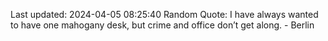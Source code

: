 Last updated: 2024-04-05 08:25:40
Random Quote: I have always wanted to have one mahogany desk, but crime and office don’t get along. - Berlin